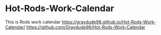 # Hot-Rods-Work-Calendar
This is Rods work calendar
https://graydude98.github.io/Hot-Rods-Work-Calendar/
https://github.com/Graydude98/Hot-Rods-Work-Calendar